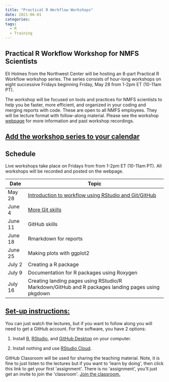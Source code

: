 ```yaml
---
title: "Practical R Workflow Workshops"
date: 2021-06-01
categories:
tags:
  - R
  - Training
---
```

## Practical R Workflow Workshop for NMFS Scientists

Eli Holmes from the Northwest Center will be hosting an 8-part Practical R Workflow workshop series. The series consists of hour-long workshops on eight successive Fridays beginning Friday, May 28 from 1-2pm ET (10-11am PT).

The workshop will be focused on tools and practices for NMFS scientists to help you be faster, more efficient, and organized in your coding and merging reports with code. These are open to all NMFS employees. They will be lecture format with follow-along material. Please see the workshop [webpage](https://rverse-tutorials.github.io/RWorkflow-NWFSC-2021/) for more information and past workshop recordings.

## [Add the workshop series to your calendar](https://calendar.google.com/event?action=TEMPLATE&tmeid=MjB1dWU0YmQxbmJqaGI0Y2Z0NGxyNGhuZGlfMjAyMTA2MDRUMTcwMDAwWiBjXzJuMW9yYjh0Mm5wYmoxM2hsNTAxZjA4NzJnQGc&tmsrc=c_2n1orb8t2npbj13hl501f0872g%40group.calendar.google.com&scp=ALL)

## Schedule 

Live workshops take place on Fridays from from 1-2pm ET (10-11am PT). All workshops will be recorded and posted on the webpage. 

| Date  | Topic |
| ------------- | ------------- |
| May 28  | [Introduction to workflow using RStudio and Git/GitHub](https://rverse-tutorials.github.io/RWorkflow-NWFSC-2021/week1.html)  |
| June 4  | [More Git skills](https://rverse-tutorials.github.io/RWorkflow-NWFSC-2021/week2.html)  |
| June 11  | GitHub skills  |
| June 18  | Rmarkdown for reports  |
| June 25  | Making plots with ggplot2  |
| July 2  | Creating a R package  |
| July 9  | Documentation for R packages using Roxygen  |
| July 16  | Creating landing pages using RStudio/R Markdown/GitHub and R packages landing pages using pkgdown  |


## [Set-up instructions:](https://rverse-tutorials.github.io/RWorkflow-NWFSC-2021/set-up.html)

You can just watch the lectures, but if you want to follow along you will need to get a GitHub account. For the software, you have 2 options:

1) Install [R](https://www.r-project.org/), [RStudio](https://www.rstudio.com/products/rstudio/), and [GitHub Desktop](https://desktop.github.com/) on your computer.

2) Install nothing and use [RStudio Cloud](https://rstudio.cloud/).

GitHub Classroom will be used for sharing the teaching material. Note, it is fine to just listen to the lectures but if you want to 'learn by doing', then click this link to get your first 'assignment'. There is no 'assignment', you'll just get an invite to join the 'classroom'. [Join the classroom.](https://classroom.github.com/a/dBZRHuJY)
